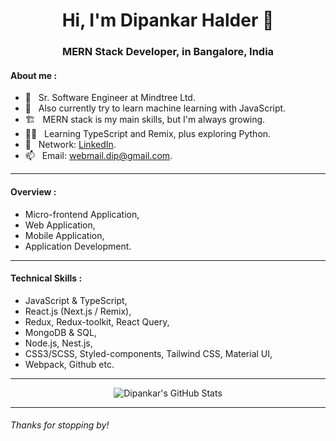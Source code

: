 <h1 align="center">Hi, I'm Dipankar Halder 👋</h1>
<h3 align="center">MERN Stack Developer, in Bangalore, India</h3>

#### About me :

- 🔭 &nbsp; Sr. Software Engineer at Mindtree Ltd.
- 🔭 &nbsp; Also currently try to learn machine learning with JavaScript.
- 🏗 &nbsp; MERN stack is my main skills, but I'm always growing.
- 👨‍💻 &nbsp; Learning TypeScript and Remix, plus exploring Python.
- 🤳 &nbsp; Network: [LinkedIn](https://www.linkedin.com/in/dipankar-halder/).
- 📫 &nbsp; Email: [webmail.dip@gmail.com](mailto:webmail.dip@gmail.com).

---

#### Overview :
- Micro-frontend Application, 
- Web Application, 
- Mobile Application, 
- Application Development.

---

#### Technical Skills :
- JavaScript & TypeScript, 
- React.js (Next.js / Remix), 
- Redux, Redux-toolkit, React Query, 
- MongoDB & SQL, 
- Node.js, Nest.js, 
- CSS3/SCSS, Styled-components, Tailwind CSS, Material UI, 
- Webpack, Github etc.

---

<p align="center"><img align="center" src="https://github-readme-stats.vercel.app/api?username=DipankarHalder&show_icons=true" alt="Dipankar's GitHub Stats" /></p>

---

###### Thanks for stopping by!



